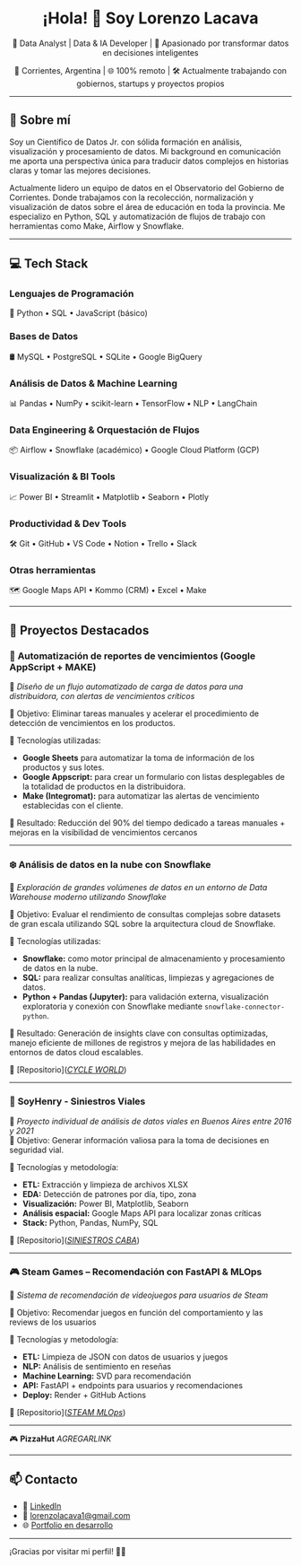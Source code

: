 <h1 align="center">¡Hola! 👋 Soy Lorenzo Lacava</h1>
<p align="center">
  🧠 Data Analyst | Data & IA Developer | 🚀 Apasionado por transformar datos en decisiones inteligentes
</p>
<p align="center">
  📍 Corrientes, Argentina | 🌐 100% remoto | 🛠️ Actualmente trabajando con gobiernos, startups y proyectos propios
</p>

---

## 🧾 Sobre mí

Soy un Científico de Datos Jr. con sólida formación en análisis, visualización y procesamiento de datos. Mi background en comunicación me aporta una perspectiva única para traducir datos complejos en historias claras y tomar las mejores decisiones.

Actualmente lidero un equipo de datos en el Observatorio del Gobierno de Corrientes. Donde trabajamos con la recolección, normalización y visualización de datos sobre el área de educación en toda la provincia. Me especializo en Python, SQL y automatización de flujos de trabajo con herramientas como Make, Airflow y Snowflake.

---

## 💻 Tech Stack

### **Lenguajes de Programación**  
🐍 Python • SQL • JavaScript (básico)

### **Bases de Datos**  
🛢️ MySQL • PostgreSQL • SQLite • Google BigQuery

### **Análisis de Datos & Machine Learning**  
📊 Pandas • NumPy • scikit-learn • TensorFlow • NLP • LangChain

### **Data Engineering & Orquestación de Flujos**  
📦 Airflow • Snowflake (académico) • Google Cloud Platform (GCP)

### **Visualización & BI Tools**  
📈 Power BI • Streamlit • Matplotlib • Seaborn • Plotly

### **Productividad & Dev Tools**  
🛠️ Git • GitHub • VS Code • Notion • Trello • Slack

### **Otras herramientas**  
🗺️ Google Maps API • Kommo (CRM) • Excel • Make 

---

## 🌟 Proyectos Destacados

### 🔄 **Automatización de reportes de vencimientos (Google AppScript + MAKE)**

📍 _Diseño de un flujo automatizado de carga de datos para una distribuidora, con alertas de vencimientos críticos_

🎯 Objetivo: Eliminar tareas manuales y acelerar el procedimiento de detección de vencimientos en los productos.

🧰 Tecnologías utilizadas:

- **Google Sheets** para automatizar la toma de información de los productos y sus lotes.
- **Google Appscript:** para crear un formulario con listas desplegables de la totalidad de productos en la distribuidora.
- **Make (Integromat):** para automatizar las alertas de vencimiento establecidas con el cliente.

🚀 Resultado: Reducción del 90% del tiempo dedicado a tareas manuales + mejoras en la visibilidad de vencimientos cercanos

---

### ❄️ **Análisis de datos en la nube con Snowflake**

📍 _Exploración de grandes volúmenes de datos en un entorno de Data Warehouse moderno utilizando Snowflake_

🎯 Objetivo: Evaluar el rendimiento de consultas complejas sobre datasets de gran escala utilizando SQL sobre la arquitectura cloud de Snowflake.

🧰 Tecnologías utilizadas:

- **Snowflake:** como motor principal de almacenamiento y procesamiento de datos en la nube.
- **SQL:** para realizar consultas analíticas, limpiezas y agregaciones de datos.
- **Python + Pandas (Jupyter):** para validación externa, visualización exploratoria y conexión con Snowflake mediante `snowflake-connector-python`.

🚀 Resultado: Generación de insights clave con consultas optimizadas, manejo eficiente de millones de registros y mejora de las habilidades en entornos de datos cloud escalables.

🔗 [Repositorio]([*CYCLE WORLD*](https://github.com/LacavaLorenzo/Cycle_World))

---

### 🚗 **SoyHenry - Siniestros Viales**

📍 _Proyecto individual de análisis de datos viales en Buenos Aires entre 2016 y 2021_  
🎯 Objetivo: Generar información valiosa para la toma de decisiones en seguridad vial.

🧰 Tecnologías y metodología:
- **ETL:** Extracción y limpieza de archivos XLSX
- **EDA:** Detección de patrones por día, tipo, zona
- **Visualización:** Power BI, Matplotlib, Seaborn
- **Análisis espacial:** Google Maps API para localizar zonas críticas
- **Stack:** Python, Pandas, NumPy, SQL

🔗 [Repositorio]([*SINIESTROS CABA*](https://github.com/LacavaLorenzo/SiniestrosViales_CABA))

---

### 🎮 **Steam Games – Recomendación con FastAPI & MLOps**

📍 _Sistema de recomendación de videojuegos para usuarios de Steam_

🎯 Objetivo: Recomendar juegos en función del comportamiento y las reviews de los usuarios

🧰 Tecnologías y metodología:
- **ETL:** Limpieza de JSON con datos de usuarios y juegos
- **NLP:** Análisis de sentimiento en reseñas
- **Machine Learning:** SVD para recomendación
- **API:** FastAPI + endpoints para usuarios y recomendaciones
- **Deploy:** Render + GitHub Actions

🔗 [Repositorio]([*STEAM MLOps*](https://github.com/LacavaLorenzo/STEAM_MLOps))

---
🎮 **PizzaHut**
*AGREGARLINK*

---

## 📫 Contacto

- 💼 [LinkedIn](https://www.linkedin.com/in/lacavalorenzo/)
- 💌 lorenzolacava1@gmail.com
- 🌐 [Portfolio en desarrollo](https://github.com/LacavaLorenzo)

---

¡Gracias por visitar mi perfil! 🙌🏼


